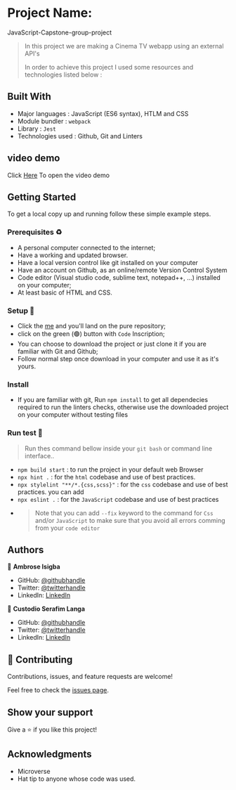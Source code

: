 # Project Name: 
JavaScript-Capstone-group-project 

> In this project we are making a Cinema TV webapp using an external API's
>
>
> In order to achieve this project I used some resources and technologies listed below :


## Built With
- Major languages : JavaScript (ES6 syntax), HTLM and CSS
- Module bundler : `webpack`
- Library : `Jest` 
- Technologies used : Github, Git and Linters

## video demo

Click [Here](https://drive.google.com/file/d/132BEM_XsMMPSsNGxeiF0VYbIJ5o7PmWF/view?usp=sharing) To open the video demo

## Getting Started

To get a local copy up and running follow these simple example steps.

### Prerequisites ♻️

- A personal computer connected to the internet;
- Have a working and updated browser.
- Have a local version control like git installed on your computer
- Have an account on Github, as an online/remote Version Control System
- Code editor (Visual studio code, sublime text, notepad++, ...) installed on your computer;
- At least basic of HTML and CSS.

### Setup 🎰

- Click the [me](https://github.com/Ambrosegithub/JavaScript-Capstone-group-project) and you'll land on the pure repository;
- click on the green (🟢) button with `Code` Inscription;
- You can choose to download the project or just clone it if you are familiar with Git and Github;
- Follow normal step once download in your computer and use it as it's yours.

### Install

- If you are familiar with git, Run `npm install` to get all dependecies required to run the linters checks, otherwise use the downloaded project on your computer without testing files

### Run test 🧪

> Run thes command bellow inside your `git bash` or command line interface..

- `npm build start` : to run the project in your default web Browser
- `npx hint .` : for the `html` codebase and use of best practices.
- `npx stylelint "**/*.{css,scss}"` : for the `css` codebase and use of best practices. you can add
- `npx eslint .` : for the `JavaScript` codebase and use of best practices
- > Note that you can add `--fix` keyword to the command for `Css` and/or `JavaScript` to make sure that you avoid all errors comming from your `code editor`

## Authors

👤 **Ambrose Isigba**

- GitHub: [@githubhandle](https://github.com/Ambrosegithub)
- Twitter: [@twitterhandle](https://twitter.com/Glorious851)
- LinkedIn: [LinkedIn](https://www.linkedin.com/in/ambrisexyz-chief-657000199/)

👤 **Custodio Serafim Langa**

- GitHub: [@githubhandle](https://github.com/looh16
)
- Twitter: [@twitterhandle](@looh16](https://twitter.com/custodiolanga1)
)
- LinkedIn: [LinkedIn]((https://www.linkedin.com/in/custodio-serafim-2a318a23a)
)

## 🤝 Contributing

Contributions, issues, and feature requests are welcome!

Feel free to check the [issues page](https://github.com/Ambrosegithub/JavaScript-Capstone-group-project/issues).

## Show your support

Give a ⭐️ if you like this project!

## Acknowledgments

- Microverse
- Hat tip to anyone whose code was used.
